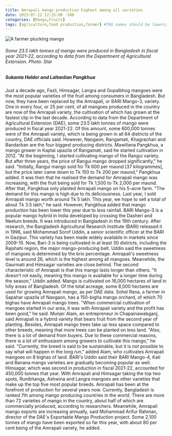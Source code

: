 ```yaml
---
title: Amrapali mango production highest among all varieties
date: 2023-07-22 12:25:00 -500
categories: [Mango,Fruits]
tags: [agriculture,food production,farmer] #TAG names should be lowercase
---
```

![A farmer plucking mango](https://tds-images.thedailystar.net/sites/default/files/styles/big_202/public/images/2023/07/21/amrapuli.jpg)
###### Some 23.5 lakh tonnes of mango were produced in Bangladesh in fiscal year 2021-22, according to data from the Department of Agricultural Extension. Photo: Star
##### Sukanta Halder and Laltanlian Pangkhua
Just a decade ago, Fazli, Himsagar, Langra and Gopalbhog mangoes were the most popular varieties of the fruit among consumers in Bangladesh.
But now, they have been replaced by the Amrapali, or BARI Mango-3, variety.
One in every four, or 25 per cent, of all mangoes produced in the country are now of the Amrapali variety, the cultivation of which has grown at the fastest clip in the last decade.
According to data from the Department of Agricultural Extension (DAE), some 23.5 lakh tonnes of mango were produced in fiscal year 2021-22.
Of this amount, some 600,000 tonnes were of the Amrapali variety, which is being grown in all 64 districts of the country, DAE officials said.
However, Naogaon, Rangamati, Khagrachari and Bandarban are the four biggest producing districts.
Mawiliana Pangkhua, a mango grower in Kaptai upazila of Rangamati, said he started cultivation in 2012.
"At the beginning, I started cultivating mango of the Rangui variety. But after three years, the price of Rangui mango dropped significantly," he said.
"Initially, Rangui mango sold for Tk 600 per maund [37 kilogrammes], but the price later came down to Tk 150 to Tk 200 per maund," Pangkhua added.
It was then that he realised the demand for Amrapali mango was increasing, with the fruit being sold for Tk 1,500 to Tk 2,000 per maund.
After that, Pangkhua only planted Amrapali mango on his 5-acre farm.
"The demand for this mango is high due to its deliciousness. Last year, I sold Amrapali mango worth around Tk 5 lakh. This year, we hope to sell a total of about Tk 3.5 lakh," he said.
However, Pangkhua added that mango production has been lower this year due to less rainfall.
BARI Mango-3 is a popular mango hybrid in India developed by crossing the Dasheri and Neelum breeds.
It was introduced in Bangladesh in the 19th century. After research, the Bangladesh Agricultural Research Institute (BARI) released it in 1996, said Mohammad Sorof Uddin, a senior scientific officer at the BARI in Gazipur.
This variety has been made widely available in markets since 2009-10. Now, Bari-3 is being cultivated in at least 30 districts, including the Rajshahi region, the major mango-producing belt.
Uddin said the sweetness of mangoes is determined by the brix percentage. Amrapali's sweetness level is around 26, which is the highest among all mangoes.
Meanwhile, the Gaurmati and Himsagar varieties are close behind.
The second characteristic of Amrapali is that this mango lasts longer than others.
"It doesn't rot easily, meaning this mango is available for a longer time during the season," Uddin added.
Mango is cultivated on 16,000 hectares of land in hilly areas of Bangladesh. Of the total acreage, some 8,000 hectares are used for growing Amrapali mango, as per DAE data.
Sohel Rana, a farmer in Sapahar upazila of Naogaon, has a 150-bigha mango orchard, of which 70 bighas have Amrapali mango trees.
"When commercial cultivation of mangoes started in our area, it was with Amrapali variety and the profit has been good," he said.
Munjer Alam, an entrepreneur in Chapainawabganj, said Amrapali is a hybrid variety that bears fruit from the second year of planting.
Besides, Amrapali mango trees take up less space compared to other breeds, meaning that more trees can be planted on less land.
"Also, there is a lot of demand from buyers. Due to these commercial reasons, there is a lot of enthusiasm among growers to cultivate this mango," he said.
"Currently, the breed is said to be sustainable, but it is not possible to say what will happen in the long run," added Alam, who cultivates Amrapali mangoes on 8 bighas of land.
BARI's Uddin said their BARI Mango-4, Kati and Banana mango varieties are gradually becoming popular as well.
Himsagar, which was second in production in fiscal 2021-22, accounted for 450,000 tonnes that year.
With Amrapali and Himsagar taking the top two spots, Runibhanga, Ashwina and Langra mangoes are other varieties that make up the top five most popular breeds.
Amrapali has been at the forefront of production for several years now.
Currently, Bangladesh is ranked 7th among mango producing countries in the world.
There are more than 72 varieties of mango in the country, about half of which are commercially produced, according to researchers.
Meanwhile, Amrapali mango exports are increasing annually, said Mohammad Arifur Rahman, director of the DAE's Exportable Mango Production project.
Some 2,100 tonnes of mango have been exported so far this year, with about 80 per cent being of the Amrapali variety, he added.
